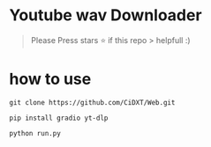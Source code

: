 # Youtube wav Downloader


> Please Press stars ⭐ if this repo >
> helpfull :)




# how to use

```
git clone https://github.com/CiDXT/Web.git
```

```
pip install gradio yt-dlp
```


```
python run.py
```
